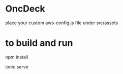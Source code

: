 # OncDeck

place your custom aws-config.js file under src/assets

# to build and run
npm install

ionic serve
